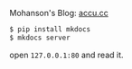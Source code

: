 Mohanson's Blog: [accu.cc](http://accu.cc)

```sh
$ pip install mkdocs
$ mkdocs server
```

open `127.0.0.1:80` and read it.
